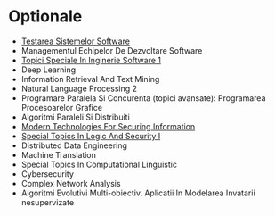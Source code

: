 # Optionale

- [Testarea Sistemelor Software](https://github.com/FMI-Materials/FMI-Master-IS-Materials/tree/main/Year%20II/Semester%20I/Testarea%20Sistemelor%20Software)
- Managementul Echipelor De Dezvoltare Software
- [Topici Speciale In Inginerie Software 1](https://github.com/FMI-Materials/FMI-Master-IS-Materials/tree/main/Year%20II/Semester%20I/Topici%20Speciale%20In%20Inginerie%20Software%201)
- Deep Learning
- Information Retrieval And Text Mining
- Natural Language Processing 2
- Programare Paralela Si Concurenta (topici avansate): Programarea Procesoarelor Grafice
- Algoritmi Paraleli Si Distribuiti
- [Modern Technologies For Securing Information](https://github.com/FMI-Materials/FMI-Master-SAL-Materials/tree/main/Year%20II/Semester%20I/Modern%20Technologies%20For%20Information%20Security)
- [Special Topics In Logic And Security I](https://github.com/FMI-Materials/FMI-Master-SAL-Materials/tree/main/Year%20II/Semester%20I/Special%20Topics%20in%20Security%20%26%20Applied%20Logic)
- Distributed Data Engineering
- Machine Translation
- Special Topics In Computational Linguistic
- Cybersecurity
- Complex Network Analysis
- Algoritmi Evolutivi Multi-obiectiv. Aplicatii In Modelarea Invatarii nesupervizate
